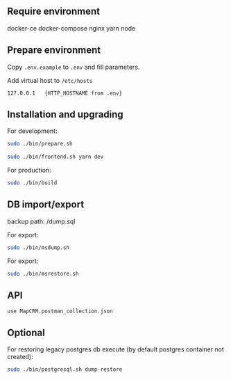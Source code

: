 Require environment
-------------------

docker-ce
docker-compose
nginx
yarn
node

Prepare environment
-------------------

Copy `.env.example` to `.env` and fill parameters.

Add virtual host to `/etc/hosts`

```
127.0.0.1   {HTTP_HOSTNAME from .env}
```

Installation and upgrading
--------------------------

For development:
```bash
sudo ./bin/prepare.sh
 
sudo ./bin/frontend.sh yarn dev
```

For production:
```bash
sudo ./bin/build
```

DB import/export
--------------------------

backup path: /dump.sql

For export:
```bash
sudo ./bin/msdump.sh
```

For export:
```bash
sudo ./bin/msrestore.sh
```

API
--------------------------

```
use MapCRM.postman_collection.json
```

Optional
--------

For restoring legacy postgres db execute (by default postgres container not created):
```bash
sudo ./bin/postgresql.sh dump-restore
```
